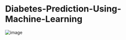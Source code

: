 # Diabetes-Prediction-Using-Machine-Learning
![image](https://github.com/VedantKharkar97/Diabetes-Prediction-Using-SVM-KNN/blob/master/static/images/home_page.png?raw=true)

